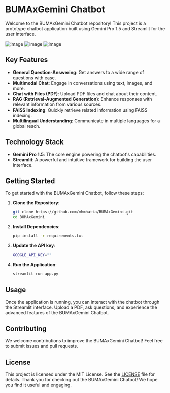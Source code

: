# BUMAxGemini Chatbot

Welcome to the BUMAxGemini Chatbot repository! This project is a prototype chatbot application built using Gemini Pro 1.5 and Streamlit for the user interface.

![image](https://github.com/mhmhatta/BUMAxGemini/assets/91374495/cafc8f22-b69b-478f-867d-92a4a58595cd)
![image](https://github.com/mhmhatta/BUMAxGemini/assets/91374495/8f3d36cd-c280-4c7e-8c64-e96c4537bf80)
![image](https://github.com/mhmhatta/BUMAxGemini/assets/91374495/a38b69ae-7d32-4547-9fe0-7940a996be72)


## Key Features
- **General Question-Answering**: Get answers to a wide range of questions with ease.
- **Multimodal Chat**: Engage in conversations using text, images, and more.
- **Chat with Files (PDF)**: Upload PDF files and chat about their content.
- **RAG (Retrieval-Augmented Generation)**: Enhance responses with relevant information from various sources.
- **FAISS Indexing**: Quickly retrieve related information using FAISS indexing.
- **Multilingual Understanding**: Communicate in multiple languages for a global reach.

## Technology Stack
- **Gemini Pro 1.5**: The core engine powering the chatbot's capabilities.
- **Streamlit**: A powerful and intuitive framework for building the user interface.

## Getting Started
To get started with the BUMAxGemini Chatbot, follow these steps:

1. **Clone the Repository**:
    ```sh
    git clone https://github.com/mhmhatta/BUMAxGemini.git
    cd BUMAxGemini
    ```

2. **Install Dependencies**:
    ```sh
    pip install -r requirements.txt
    ```

3. **Update the API key**:
    ```sh
    GOOGLE_API_KEY=""
    ```

4. **Run the Application**:
    ```sh
    streamlit run app.py
    ```

## Usage
Once the application is running, you can interact with the chatbot through the Streamlit interface. Upload a PDF, ask questions, and experience the advanced features of the BUMAxGemini Chatbot.

## Contributing
We welcome contributions to improve the BUMAxGemini Chatbot! Feel free to submit issues and pull requests.

## License
This project is licensed under the MIT License. See the [LICENSE](LICENSE) file for details.
Thank you for checking out the BUMAxGemini Chatbot! We hope you find it useful and engaging.
